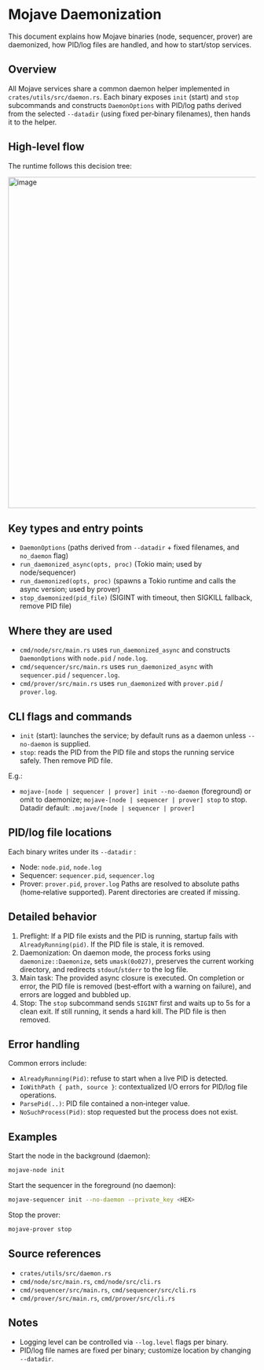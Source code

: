 Mojave Daemonization
====================
  
This document explains how Mojave binaries (node, sequencer, prover) are daemonized, how PID/log files are handled, and how to start/stop services.
  
Overview
--------
All Mojave services share a common daemon helper implemented in `crates/utils/src/daemon.rs`. Each binary exposes `init` (start) and `stop` subcommands and constructs `DaemonOptions` with PID/log paths derived from the selected `--datadir` (using fixed per‑binary filenames), then hands it to the helper.
  
High‑level flow
---------------
The runtime follows this decision tree:
  
<img width="674" height="672" alt="image" src="https://github.com/user-attachments/assets/dec958ac-4cb0-4af6-bc47-f892b316c378" />
  
Key types and entry points
--------------------------
- `DaemonOptions` (paths derived from `--datadir` + fixed filenames, and `no_daemon` flag)
- `run_daemonized_async(opts, proc)` (Tokio main; used by node/sequencer)
- `run_daemonized(opts, proc)` (spawns a Tokio runtime and calls the async version; used by prover)
- `stop_daemonized(pid_file)` (SIGINT with timeout, then SIGKILL fallback, remove PID file)
  
Where they are used
-------------------
- `cmd/node/src/main.rs` uses `run_daemonized_async` and constructs `DaemonOptions` with `node.pid` / `node.log`.
- `cmd/sequencer/src/main.rs` uses `run_daemonized_async` with `sequencer.pid` / `sequencer.log`.
- `cmd/prover/src/main.rs` uses `run_daemonized` with `prover.pid` / `prover.log`.
  
CLI flags and commands
----------------------
- `init` (start): launches the service; by default runs as a daemon unless `--no-daemon` is supplied.
- `stop`: reads the PID from the PID file and stops the running service safely. Then remove PID file.
  
E.g.:
- `mojave-[node | sequencer | prover] init --no-daemon` (foreground) or omit to daemonize; `mojave-[node | sequencer | prover] stop` to stop. Datadir default: `.mojave/[node | sequencer | prover]`
  
PID/log file locations
----------------------
Each binary writes under its `--datadir` :
- Node: `node.pid`, `node.log`
- Sequencer: `sequencer.pid`, `sequencer.log`
- Prover: `prover.pid`, `prover.log`
Paths are resolved to absolute paths (home‑relative supported). Parent directories are created if missing.
 
Detailed behavior
-----------------
1) Preflight: If a PID file exists and the PID is running, startup fails with `AlreadyRunning(pid)`. If the PID file is stale, it is removed.
2) Daemonization: On daemon mode, the process forks using `daemonize::Daemonize`, sets `umask(0o027)`, preserves the current working directory, and redirects `stdout`/`stderr` to the log file.
3) Main task: The provided async closure is executed. On completion or error, the PID file is removed (best‑effort with a warning on failure), and errors are logged and bubbled up.
4) Stop: The `stop` subcommand sends `SIGINT` first and waits up to 5s for a clean exit. If still running, it sends a hard kill. The PID file is then removed.
 
Error handling
--------------
Common errors include:
- `AlreadyRunning(Pid)`: refuse to start when a live PID is detected.
- `IoWithPath { path, source }`: contextualized I/O errors for PID/log file operations.
- `ParsePid(..)`: PID file contained a non‑integer value.
- `NoSuchProcess(Pid)`: stop requested but the process does not exist.
  
Examples
--------
Start the node in the background (daemon):
```bash
mojave-node init
```
  
Start the sequencer in the foreground (no daemon):
```bash
mojave-sequencer init --no-daemon --private_key <HEX>
```
Stop the prover:
```bash
mojave-prover stop
```
  
Source references
-----------------
- `crates/utils/src/daemon.rs`
- `cmd/node/src/main.rs`, `cmd/node/src/cli.rs`
- `cmd/sequencer/src/main.rs`, `cmd/sequencer/src/cli.rs`
- `cmd/prover/src/main.rs`, `cmd/prover/src/cli.rs`
  
Notes
-----
- Logging level can be controlled via `--log.level` flags per binary.
- PID/log file names are fixed per binary; customize location by changing `--datadir`.
